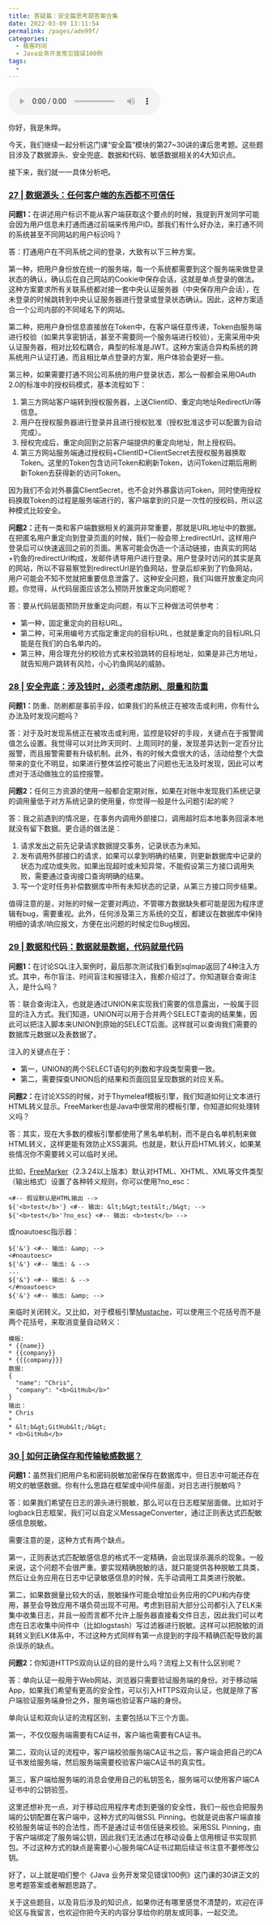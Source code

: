 ```yaml
---
title: 答疑篇：安全篇思考题答案合集
date: 2022-03-09 13:11:54
permalink: /pages/ade99f/
categories:
  - 极客时间
  - Java业务开发常见错误100例
tags:
  - 
---
```

<audio title="答疑篇：安全篇思考题答案合集" src="https://static001.geekbang.org/resource/audio/30/d9/304913fee45ec6b5390af039b20fccd9.mp3" controls="controls"></audio> 
<p>你好，我是朱晔。</p><p>今天，我们继续一起分析这门课“安全篇”模块的第27~30讲的课后思考题。这些题目涉及了数据源头、安全兜底、数据和代码、敏感数据相关的4大知识点。</p><p>接下来，我们就一一具体分析吧。</p><h3><a href="https://time.geekbang.org/column/article/235700">27 | 数据源头：任何客户端的东西都不可信任</a></h3><p><strong>问题1：</strong>在讲述用户标识不能从客户端获取这个要点的时候，我提到开发同学可能会因为用户信息未打通而通过前端来传用户ID。那我们有什么好办法，来打通不同的系统甚至不同网站的用户标识吗？</p><p>答：打通用户在不同系统之间的登录，大致有以下三种方案。</p><p>第一种，把用户身份放在统一的服务端，每一个系统都需要到这个服务端来做登录状态的确认，确认后在自己网站的Cookie中保存会话，这就是单点登录的做法。这种方案要求所有关联系统都对接一套中央认证服务器（中央保存用户会话），在未登录的时候跳转到中央认证服务器进行登录或登录状态确认。因此，这种方案适合一个公司内部的不同域名下的网站。</p><p>第二种，把用户身份信息直接放在Token中，在客户端任意传递，Token由服务端进行校验（如果共享密钥话，甚至不需要同一个服务端进行校验），无需采用中央认证服务器，相对比较松耦合，典型的标准是JWT。这种方案适合异构系统的跨系统用户认证打通，而且相比单点登录的方案，用户体验会更好一些。</p><!-- [[[read_end]]] --><p>第三种，如果需要打通不同公司系统的用户登录状态，那么一般都会采用OAuth 2.0的标准中的授权码模式，基本流程如下：</p><ol>
<li>第三方网站客户端转到授权服务器，上送ClientID、重定向地址RedirectUri等信息。</li>
<li>用户在授权服务器进行登录并且进行授权批准（授权批准这步可以配置为自动完成）。</li>
<li>授权完成后，重定向回到之前客户端提供的重定向地址，附上授权码。</li>
<li>第三方网站服务端通过授权码+ClientID+ClientSecret去授权服务器换取Token。这里的Token包含访问Token和刷新Token，访问Token过期后用刷新Token去获得新的访问Token。</li>
</ol><p>因为我们不会对外暴露ClientSecret，也不会对外暴露访问Token，同时使用授权码换取Token的过程是服务端进行的，客户端拿到的只是一次性的授权码，所以这种模式比较安全。</p><p><strong>问题2：</strong>还有一类和客户端数据相关的漏洞非常重要，那就是URL地址中的数据。在把匿名用户重定向到登录页面的时候，我们一般会带上redirectUrl，这样用户登录后可以快速返回之前的页面。黑客可能会伪造一个活动链接，由真实的网站+钓鱼的redirectUrl构成，发邮件诱导用户进行登录。用户登录时访问的其实是真的网站，所以不容易察觉到redirectUrl是钓鱼网站，登录后却来到了钓鱼网站，用户可能会不知不觉就把重要信息泄露了。这种安全问题，我们叫做开放重定向问题。你觉得，从代码层面应该怎么预防开放重定向问题呢？</p><p>答：要从代码层面预防开放重定向问题，有以下三种做法可供参考：</p><ul>
<li>第一种，固定重定向的目标URL。</li>
<li>第二种，可采用编号方式指定重定向的目标URL，也就是重定向的目标URL只能是在我们的白名单内的。</li>
<li>第三种，用合理充分的校验方式来校验跳转的目标地址，如果是非己方地址，就告知用户跳转有风险，小心钓鱼网站的威胁。</li>
</ul><h3><a href="https://time.geekbang.org/column/article/237060">28 | 安全兜底：涉及钱时，必须考虑防刷、限量和防重</a></h3><p><strong>问题1：</strong>防重、防刷都是事前手段，如果我们的系统正在被攻击或利用，你有什么办法及时发现问题吗？</p><p>答：对于及时发现系统正在被攻击或利用，监控是较好的手段，关键点在于报警阈值怎么设置。我觉得可以对比昨天同时、上周同时的量，发现差异达到一定百分比报警，而且报警需要有升级机制。此外，有的时候大盘很大的话，活动给整个大盘带来的变化不明显，如果进行整体监控可能出了问题也无法及时发现，因此可以考虑对于活动做独立的监控报警。</p><p><strong>问题2：</strong>任何三方资源的使用一般都会定期对账，如果在对账中发现我们系统记录的调用量低于对方系统记录的使用量，你觉得一般是什么问题引起的呢？</p><p>答：我之前遇到的情况是，在事务内调用外部接口，调用超时后本地事务回滚本地就没有留下数据。更合适的做法是：</p><ol>
<li>请求发出之前先记录请求数据提交事务，记录状态为未知。</li>
<li>发布调用外部接口的请求，如果可以拿到明确的结果，则更新数据库中记录的状态为成功或失败。如果出现超时或未知异常，不能假设第三方接口调用失败，需要通过查询接口查询明确的结果。</li>
<li>写一个定时任务补偿数据库中所有未知状态的记录，从第三方接口同步结果。</li>
</ol><p>值得注意的是，对账的时候一定要对两边，不管哪方数据缺失都可能是因为程序逻辑有bug，需要重视。此外，任何涉及第三方系统的交互，都建议在数据库中保持明细的请求/响应报文，方便在出问题的时候定位Bug根因。</p><h3><a href="https://time.geekbang.org/column/article/237139">29 | 数据和代码：数据就是数据，代码就是代码</a></h3><p><strong>问题1：</strong>在讨论SQL注入案例时，最后那次测试我们看到sqlmap返回了4种注入方式。其中，布尔盲注、时间盲注和报错注入，我都介绍过了。你知道联合查询注入，是什么吗？</p><p>答：联合查询注入，也就是通过UNION来实现我们需要的信息露出，一般属于回显的注入方式。我们知道，UNION可以用于合并两个SELECT查询的结果集，因此可以把注入脚本来UNION到原始的SELECT后面。这样就可以查询我们需要的数据库元数据以及表数据了。</p><p>注入的关键点在于：</p><ul>
<li>第一，UNION的两个SELECT语句的列数和字段类型需要一致。</li>
<li>第二，需要探查UNION后的结果和页面回显呈现数据的对应关系。</li>
</ul><p><strong>问题2：</strong>在讨论XSS的时候，对于Thymeleaf模板引擎，我们知道如何让文本进行HTML转义显示。FreeMarker也是Java中很常用的模板引擎，你知道如何处理转义吗？</p><p>答：其实，现在大多数的模板引擎都使用了黑名单机制，而不是白名单机制来做HTML转义，这样更能有效防止XSS漏洞。也就是，默认开启HTML转义，如果某些情况你不需要转义可以临时关闭。</p><p>比如，<a href="https://freemarker.apache.org/docs/dgui_misc_autoescaping.html">FreeMarker</a>（2.3.24以上版本）默认对HTML、XHTML、XML等文件类型（输出格式）设置了各种转义规则，你可以使用?no_esc：</p><pre><code>&lt;#-- 假设默认是HTML输出 --&gt;
${'&lt;b&gt;test&lt;/b&gt;'} &lt;#-- 输出: &amp;lt;b&amp;gt;test&amp;lt;/b&amp;gt; --&gt;
${'&lt;b&gt;test&lt;/b&gt;'?no_esc} &lt;#-- 输出: &lt;b&gt;test&lt;/b&gt; --&gt;
</code></pre><p>或noautoesc指示器：</p><pre><code>${'&amp;'} &lt;#-- 输出: &amp;amp; --&gt;
&lt;#noautoesc&gt;
${'&amp;'} &lt;#-- 输出: &amp; --&gt;
...
${'&amp;'} &lt;#-- 输出: &amp; --&gt;
&lt;/#noautoesc&gt;
${'&amp;'} &lt;#-- 输出: &amp;amp; --&gt;
</code></pre><p>来临时关闭转义。又比如，对于模板引擎<a href="https://mustache.github.io/mustache.5.html">Mustache</a>，可以使用三个花括号而不是两个花括号，来取消变量自动转义：</p><pre><code>模板:
* {{name}}
* {{company}}
* {{{company}}}
数据:
{
  &quot;name&quot;: &quot;Chris&quot;,
  &quot;company&quot;: &quot;&lt;b&gt;GitHub&lt;/b&gt;&quot;
}
输出：
* Chris
*
* &amp;lt;b&amp;gt;GitHub&amp;lt;/b&amp;gt;
* &lt;b&gt;GitHub&lt;/b&gt;
</code></pre><h3><a href="https://time.geekbang.org/column/article/239150">30 | 如何正确保存和传输敏感数据？</a></h3><p><strong>问题1：</strong>虽然我们把用户名和密码脱敏加密保存在数据库中，但日志中可能还存在明文的敏感数据。你有什么思路在框架或中间件层面，对日志进行脱敏吗？</p><p>答：如果我们希望在日志的源头进行脱敏，那么可以在日志框架层面做。比如对于logback日志框架，我们可以自定义MessageConverter，通过正则表达式匹配敏感信息脱敏。</p><p>需要注意的是，这种方式有两个缺点。</p><p>第一，正则表达式匹配敏感信息的格式不一定精确，会出现误杀漏杀的现象。一般来说，这个问题不会很严重。要实现精确脱敏的话，就只能提供各种脱敏工具类，然后让业务应用在日志中记录敏感信息的时候，先手动调用工具类进行脱敏。</p><p>第二，如果数据量比较大的话，脱敏操作可能会增加业务应用的CPU和内存使用，甚至会导致应用不堪负荷出现不可用。考虑到目前大部分公司都引入了ELK来集中收集日志，并且一般而言都不允许上服务器直接看文件日志，因此我们可以考虑在日志收集中间件中（比如logstash）写过滤器进行脱敏。这样可以把脱敏的消耗转义到ELK体系中，不过这种方式同样有第一点提到的字段不精确匹配导致的漏杀误杀的缺点。</p><p><strong>问题2：</strong>你知道HTTPS双向认证的目的是什么吗？流程上又有什么区别呢？</p><p>答：单向认证一般用于Web网站，浏览器只需要验证服务端的身份。对于移动端App，如果我们希望有更高的安全性，可以引入HTTPS双向认证，也就是除了客户端验证服务端身份之外，服务端也验证客户端的身份。</p><p>单向认证和双向认证的流程区别，主要包括以下三个方面。</p><p>第一，不仅仅服务端需要有CA证书，客户端也需要有CA证书。</p><p>第二，双向认证的流程中，客户端校验服务端CA证书之后，客户端会把自己的CA证书发给服务端，然后服务端需要校验客户端CA证书的真实性。</p><p>第三，客户端给服务端的消息会使用自己的私钥签名，服务端可以使用客户端CA证书中的公钥验签。</p><p>这里还想补充一点，对于移动应用程序考虑到更强的安全性，我们一般也会把服务端的公钥配置在客户端中，这种方式的叫做SSL Pinning。也就是说由客户端直接校验服务端证书的合法性，而不是通过证书信任链来校验。采用SSL Pinning，由于客户端绑定了服务端公钥，因此我们无法通过在移动设备上信用根证书实现抓包。不过这种方式的缺点是需要小心服务端CA证书过期后续证书注意不要修改公钥。</p><p>好了，以上就是咱们整个《Java 业务开发常见错误100例》这门课的30讲正文的思考题答案或者解题思路了。</p><p>关于这些题目，以及背后涉及的知识点，如果你还有哪里感觉不清楚的，欢迎在评论区与我留言，也欢迎你把今天的内容分享给你的朋友或同事，一起交流。</p>
